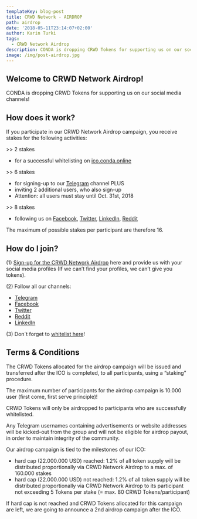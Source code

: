 ```yaml
---
templateKey: blog-post
title: CRWD Network - AIRDROP
path: airdrop
date: '2018-05-11T23:14:07+02:00'
author: Karin Turki
tags:
  - CRWD Network Airdrop
description: CONDA is dropping CRWD Tokens for supporting us on our social media channels!
image: /img/post-airdrop.jpg
---
```

## Welcome to CRWD Network Airdrop!

CONDA is dropping CRWD Tokens for supporting us on our social media channels!

## How does it work?

If you participate in our CRWD Network Airdrop campaign, you receive stakes for the following activities:

\>> 2 stakes

* for a successful whitelisting on [ico.conda.online
  ](https://ico.conda.online/i/whitelist)

\>> 6 stakes

* for signing-up to our [Telegram](https://t.me/conda_ico) channel PLUS 
* inviting 2 additional users, who also sign-up
* Attention: all users must stay until Oct. 31st, 2018

\>> 8 stakes

* following us on [Facebook](https://www.facebook.com/crwdnetwork/), [Twitter](https://twitter.com/conda_austria), [LinkedIn](https://www.linkedin.com/company/2832940/), [Reddit](https://github.com/conda-ag)

The maximum of possible stakes per participant are therefore 16.



## How do I join?

(1) [Sign-up for the CRWD Network Airdrop](https://goo.gl/forms/It1mE61X66CCWwOt1) here and provide us with your social media profiles (If we can’t find your profiles, we can’t give you tokens).

(2) Follow all our channels:

* [Telegram](https://t.me/conda_ico)
* [Facebook](https://www.facebook.com/crwdnetwork/)
* [Twitter](https://twitter.com/conda_austria)
* [Reddit](https://github.com/conda-ag)
* [LinkedIn](https://www.linkedin.com/company/2832940/)

(3) Don´t forget to [whitelist here](https://ico.conda.online/i/whitelist)!



## Terms & Conditions

The CRWD Tokens allocated for the airdrop campaign will be issued and transferred after the ICO is completed, to all participants, using a “staking” procedure.

The maximum number of participants for the airdrop campaign is 10.000 user (first come, first serve principle)!

CRWD Tokens will only be airdropped to participants who are successfully whitelisted.

Any Telegram usernames containing advertisements or website addresses will be kicked-out from the group and will not be eligible for airdrop payout, in order to maintain integrity of the community.

Our airdrop campaign is tied to the milestones of our ICO:

* hard cap (22.000.000 USD) reached: 
  1.2% of all token supply will be distributed proportionally via CRWD Network Airdrop to a max. of 160.000 stakes
* hard cap (22.000.000 USD) not reached: 
  1.2% of all token supply will be distributed proportionally via CRWD Network Airdrop to its participant not exceeding 5 Tokens per stake (= max. 80 CRWD Tokens/participant)

If hard cap is not reached and CRWD Tokens allocated for this campaign are left, we are going to announce a 2nd airdrop campaign after the ICO.
